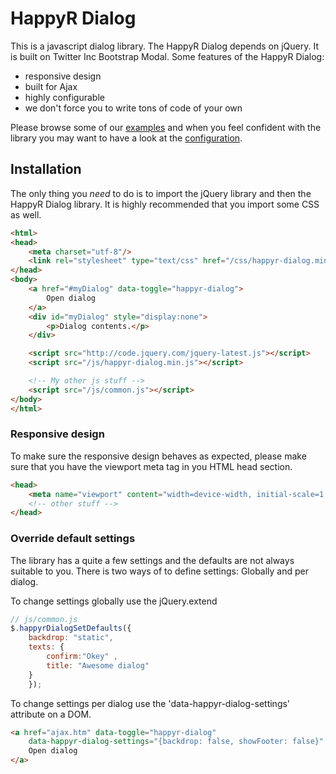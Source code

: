HappyR Dialog
=============

This is a javascript dialog library. The HappyR Dialog depends on jQuery. It is built on Twitter Inc Bootstrap Modal.
Some features of the HappyR Dialog:

* responsive design
* built for Ajax
* highly configurable
* we don't force you to write tons of code of your own

Please browse some of our [examples](http://developer.happyr.se/libraries/jquery-happyr-dialog/examples) and when
you feel confident with the library you may want to have a look at the
[configuration](http://developer.happyr.se/libraries/jquery-happyr-dialog#configuration).

## Installation

The only thing you *need* to do is to import the jQuery library and then the HappyR Dialog library. It is highly
recommended that you import some CSS as well.

```html
<html>
<head>
    <meta charset="utf-8"/>
    <link rel="stylesheet" type="text/css" href="/css/happyr-dialog.min.css" />
</head>
<body>
    <a href="#myDialog" data-toggle="happyr-dialog">
        Open dialog
    </a>
    <div id="myDialog" style="display:none">
        <p>Dialog contents.</p>
    </div>

    <script src="http://code.jquery.com/jquery-latest.js"></script>
    <script src="/js/happyr-dialog.min.js"></script>

    <!-- My other js stuff -->
    <script src="/js/common.js"></script>
</body>
</html>

```

### Responsive design

To make sure the responsive design behaves as expected, please make sure that you have the viewport meta tag in
you HTML head section.

```html
<head>
    <meta name="viewport" content="width=device-width, initial-scale=1.0"/>
    <!-- other stuff -->
</head>
```

### Override default settings

The library has a quite a few settings and the defaults are not always suitable to you. There is two ways of to define
settings: Globally and per dialog.

To change settings globally use the jQuery.extend

```js
// js/common.js
$.happyrDialogSetDefaults({
    backdrop: "static",
    texts: {
        confirm:"Okey" ,
        title: "Awesome dialog"
    }
    });

```

To change settings per dialog use the 'data-happyr-dialog-settings' attribute on a DOM.
```html
<a href="ajax.htm" data-toggle="happyr-dialog"
    data-happyr-dialog-settings="{backdrop: false, showFooter: false}" >
    Open dialog
</a>

```
